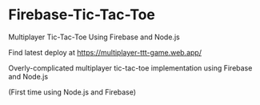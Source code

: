 # Firebase-Tic-Tac-Toe
Multiplayer Tic-Tac-Toe Using Firebase and Node.js

Find latest deploy at https://multiplayer-ttt-game.web.app/

Overly-complicated multiplayer tic-tac-toe implementation using Firebase and Node.js

(First time using Node.js and Firebase)
